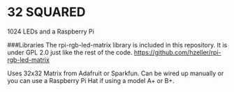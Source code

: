 32 SQUARED
=================

1024 LEDs and a Raspberry Pi

###Libraries
The rpi-rgb-led-matrix library is included in this repository. It is under GPL 2.0 just like the rest of the code. 
https://github.com/hzeller/rpi-rgb-led-matrix


Uses 32x32 Matrix from Adafruit or Sparkfun. Can be wired up manually or you can use a Raspberry Pi Hat if using a model A+ or B+.
